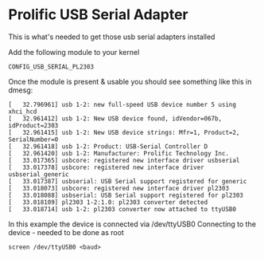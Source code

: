 Prolific USB Serial Adapter
===========================

This is what's needed to get those usb serial adapters installed

Add the following module to your kernel
```kernel
CONFIG_USB_SERIAL_PL2303
```

Once the module is present & usable you should see something like this in dmesg:
```
[   32.796961] usb 1-2: new full-speed USB device number 5 using xhci_hcd
[   32.961412] usb 1-2: New USB device found, idVendor=067b, idProduct=2303
[   32.961415] usb 1-2: New USB device strings: Mfr=1, Product=2, SerialNumber=0
[   32.961418] usb 1-2: Product: USB-Serial Controller D
[   32.961420] usb 1-2: Manufacturer: Prolific Technology Inc. 
[   33.017365] usbcore: registered new interface driver usbserial
[   33.017378] usbcore: registered new interface driver usbserial_generic
[   33.017387] usbserial: USB Serial support registered for generic
[   33.018073] usbcore: registered new interface driver pl2303
[   33.018088] usbserial: USB Serial support registered for pl2303
[   33.018109] pl2303 1-2:1.0: pl2303 converter detected
[   33.018714] usb 1-2: pl2303 converter now attached to ttyUSB0
```

In this example the device is connected via /dev/ttyUSB0
Connecting to the device - needed to be done as root
```
screen /dev/ttyUSB0 <baud>
```
